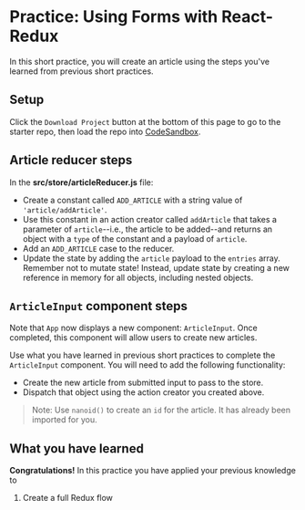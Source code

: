 # Practice: Using Forms with React-Redux

In this short practice, you will create an article using the steps you've
learned from previous short practices.

## Setup

Click the `Download Project` button at the bottom of this page to go to the
starter repo, then load the repo into [CodeSandbox].

## Article reducer steps

In the __src/store/articleReducer.js__ file:

- Create a constant called `ADD_ARTICLE` with a string value of
  `'article/addArticle'`.
- Use this constant in an action creator called `addArticle` that takes a
  parameter of `article`--i.e., the article to be added--and returns an object
  with a `type` of the constant and a payload of `article`.
- Add an `ADD_ARTICLE` case to the reducer.
- Update the state by adding the `article` payload to the `entries` array.
  Remember not to mutate state! Instead, update state by creating a new
  reference in memory for all objects, including nested objects.

## `ArticleInput` component steps

Note that `App` now displays a new component: `ArticleInput`. Once completed,
this component will allow users to create new articles.

Use what you have learned in previous short practices to complete the
`ArticleInput` component. You will need to add the following functionality:

- Create the new article from submitted input to pass to the store.
- Dispatch that object using the action creator you created above.

> Note: Use `nanoid()` to create an `id` for the article. It has already been
> imported for you.

## What you have learned

**Congratulations!** In this practice you have applied your previous knowledge
to

1. Create a full Redux flow

[CodeSandbox]: https://codesandbox.io
